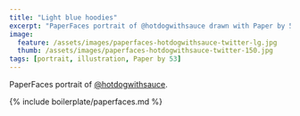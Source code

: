 ```yaml
---
title: "Light blue hoodies"
excerpt: "PaperFaces portrait of @hotdogwithsauce drawn with Paper by 53 on an iPad."
image: 
  feature: /assets/images/paperfaces-hotdogwithsauce-twitter-lg.jpg
  thumb: /assets/images/paperfaces-hotdogwithsauce-twitter-150.jpg
tags: [portrait, illustration, Paper by 53]
---
```


PaperFaces portrait of [@hotdogwithsauce](http://twitter.com/hotdogwithsauce).

{% include boilerplate/paperfaces.md %}